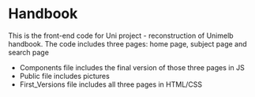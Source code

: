# Handbook

This is the front-end code for Uni project - reconstruction of Unimelb handbook.
The code includes three pages: home page, subject page and search page

- Components file includes the final version of those three pages in JS
- Public file includes pictures
- First_Versions file includes all three pages in HTML/CSS
